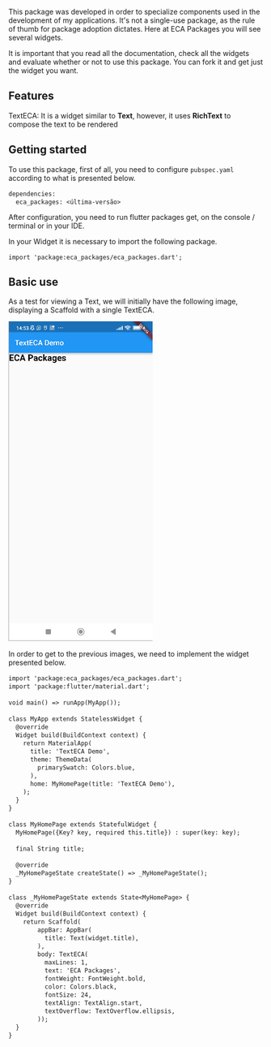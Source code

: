 This package was developed in order to specialize components used in the development of my applications. It's not a single-use package, as the rule of thumb for package adoption dictates. Here at ECA Packages you will see several widgets.

It is important that you read all the documentation, check all the widgets and evaluate whether or not to use this package. You can fork it and get just the widget you want.

## Features

TextECA: It is a widget similar to **Text**, however, it uses **RichText** to compose the text to be rendered

## Getting started

To use this package, first of all, you need to configure `pubspec.yaml` according to what is presented below.

```
dependencies:
  eca_packages: <última-versão>
```

After configuration, you need to run flutter packages get, on the console / terminal or in your IDE.

In your Widget it is necessary to import the following package.

```
import 'package:eca_packages/eca_packages.dart';
```

## Basic use

As a test for viewing a Text, we will initially have the following image, displaying a Scaffold with a single TextECA.

![The benchmark view with a TextECA Widget](/assets/readme/texteca.png)

In order to get to the previous images, we need to implement the widget presented below.

```
import 'package:eca_packages/eca_packages.dart';
import 'package:flutter/material.dart';

void main() => runApp(MyApp());

class MyApp extends StatelessWidget {
  @override
  Widget build(BuildContext context) {
    return MaterialApp(
      title: 'TextECA Demo',
      theme: ThemeData(
        primarySwatch: Colors.blue,
      ),
      home: MyHomePage(title: 'TextECA Demo'),
    );
  }
}

class MyHomePage extends StatefulWidget {
  MyHomePage({Key? key, required this.title}) : super(key: key);

  final String title;

  @override
  _MyHomePageState createState() => _MyHomePageState();
}

class _MyHomePageState extends State<MyHomePage> {
  @override
  Widget build(BuildContext context) {
    return Scaffold(
        appBar: AppBar(
          title: Text(widget.title),
        ),
        body: TextECA(
          maxLines: 1,
          text: 'ECA Packages',
          fontWeight: FontWeight.bold,
          color: Colors.black,
          fontSize: 24,
          textAlign: TextAlign.start,
          textOverflow: TextOverflow.ellipsis,
        ));
  }
}
```
